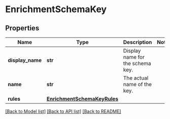 # EnrichmentSchemaKey

## Properties
Name | Type | Description | Notes
------------ | ------------- | ------------- | -------------
**display_name** | **str** | Display name for the schema key. | 
**name** | **str** | The actual name of the key. | 
**rules** | [**EnrichmentSchemaKeyRules**](EnrichmentSchemaKeyRules.md) |  | 

[[Back to Model list]](../README.md#documentation-for-models) [[Back to API list]](../README.md#documentation-for-api-endpoints) [[Back to README]](../README.md)

